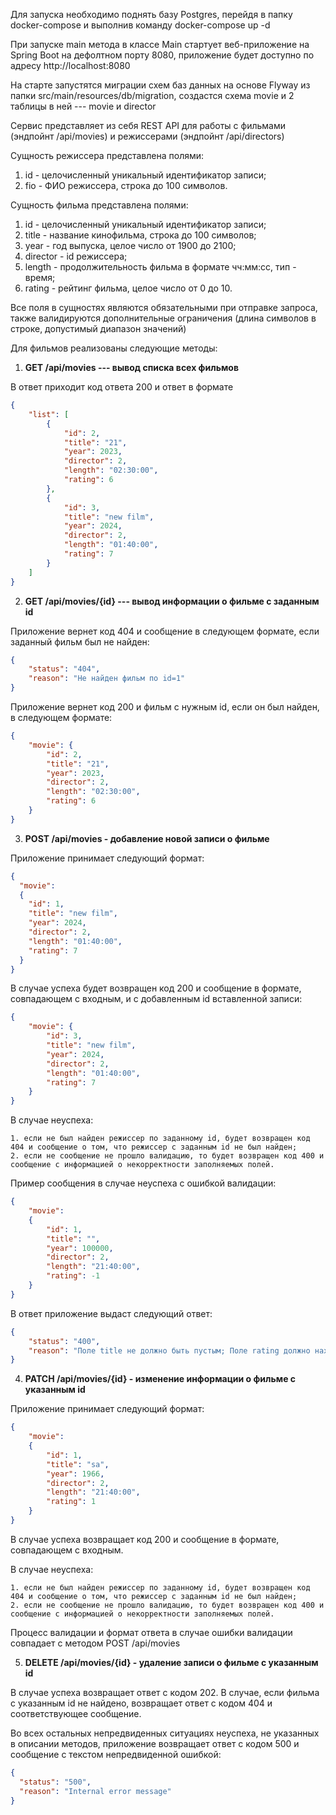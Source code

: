Для запуска необходимо поднять базу Postgres, перейдя в папку docker-compose и выполнив команду docker-compose up -d 

При запуске main метода в классе Main стартует веб-приложение на Spring Boot на дефолтном порту 8080, приложение будет доступно по адресу http://localhost:8080

На старте запустятся миграции схем баз данных на основе Flyway из папки src/main/resources/db/migration, создастся схема movie и 2 таблицы в ней --- movie и director

Сервис представляет из себя REST API для работы с фильмами (эндпойнт /api/movies) и режиссерами (эндпойнт /api/directors)


Сущность режиссера представлена полями:
1. id - целочисленный уникальный идентификатор записи;
2. fio - ФИО режиссера, строка до 100 символов.

Сущность фильма представлена полями:
1. id - целочисленный уникальный идентификатор записи;
2. title - название кинофильма, строка до 100 символов;
3. year - год выпуска, целое число от 1900 до 2100;
4. director - id режиссера;
5. length - продолжительность фильма в формате чч:мм:сс, тип - время;
6. rating - рейтинг фильма, целое число от 0 до 10.

Все поля в сущностях являются обязательными при отправке запроса, также валидируются дополнительные ограничения (длина символов в строке, допустимый диапазон значений)

Для фильмов реализованы следующие методы:
1. **GET /api/movies --- вывод списка всех фильмов**

В ответ приходит код ответа 200 и ответ в формате 
```json
{
    "list": [
        {
            "id": 2,
            "title": "21",
            "year": 2023,
            "director": 2,
            "length": "02:30:00",
            "rating": 6
        },
        {
            "id": 3,
            "title": "new film",
            "year": 2024,
            "director": 2,
            "length": "01:40:00",
            "rating": 7
        }
    ]
}
```

2. **GET /api/movies/{id} --- вывод информации о фильме с заданным id**

Приложение вернет код 404 и сообщение в следующем формате, если заданный фильм был не найден:
```json
{
    "status": "404",
    "reason": "Не найден фильм по id=1"
}
```
Приложение вернет код 200 и фильм с нужным id, если он был найден, в следующем формате:
```json
{
    "movie": {
        "id": 2,
        "title": "21",
        "year": 2023,
        "director": 2,
        "length": "02:30:00",
        "rating": 6
    }
}
```

3. **POST /api/movies - добавление новой записи о фильме**

Приложение принимает следующий формат: 
```json
{
  "movie": 
  {
    "id": 1,
    "title": "new film",
    "year": 2024,
    "director": 2,
    "length": "01:40:00",
    "rating": 7
  }
}
```

В случае успеха будет возвращен код 200 и сообщение в формате, совпадающем с входным, и с добавленным id вставленной записи:
```json
{
    "movie": {
        "id": 3,
        "title": "new film",
        "year": 2024,
        "director": 2,
        "length": "01:40:00",
        "rating": 7
    }
}
```

В случае неуспеха:

    1. если не был найден режиссер по заданному id, будет возвращен код 404 и сообщение о том, что режиссер с заданным id не был найден;
    2. если не сообщение не прошло валидацию, то будет возвращен код 400 и сообщение с информацией о некорректности заполняемых полей.

Пример сообщения в случае неуспеха с ошибкой валидации:
```json
{
    "movie": 
    {
        "id": 1,
        "title": "",
        "year": 100000,
        "director": 2,
        "length": "21:40:00",
        "rating": -1
    }
}
```
В ответ приложение выдаст следующий ответ:
```json
{
    "status": "400",
    "reason": "Поле title не должно быть пустым; Поле rating должно находиться в диапазоне от 0 до 10; Поле year должно находиться в диапазоне от 1900 до 2100; "
}
```

4. **PATCH /api/movies/{id} - изменение информации о фильме с указанным id**

Приложение принимает следующий формат:
```json
{
    "movie": 
    {
        "id": 1,
        "title": "sa",
        "year": 1966,
        "director": 2,
        "length": "21:40:00",
        "rating": 1
    }
}
```

В случае успеха возвращает код 200 и сообщение в формате, совпадающем с входным.

В случае неуспеха:

    1. если не был найден режиссер по заданному id, будет возвращен код 404 и сообщение о том, что режиссер с заданным id не был найден;
    2. если не сообщение не прошло валидацию, то будет возвращен код 400 и сообщение с информацией о некорректности заполняемых полей.

Процесс валидации и формат ответа в случае ошибки валидации совпадает с методом POST /api/movies

5. **DELETE /api/movies/{id} - удаление записи о фильме с указанным id**

В случае успеха возвращает ответ с кодом 202.
В случае, если фильма с указанным id не найдено, возвращает ответ с кодом 404 и соответствующее сообщение.





Во всех остальных непредвиденных ситуациях неуспеха, не указанных в описании методов, приложение возвращает ответ с кодом 500 и сообщение с текстом непредвиденной ошибкой:
```json
{
  "status": "500",
  "reason": "Internal error message"
}
```
